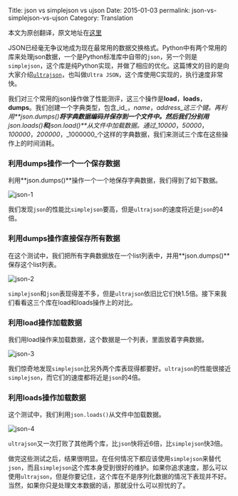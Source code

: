 Title: json vs simplejson vs ujson
Date: 2015-01-03
permalink: json-vs-simplejson-vs-ujson
Category: Translation


本文为原创翻译，原文地址在[这里](https://medium.com/@jyotiska/json-vs-simplejson-vs-ujson-a115a63a9e26)

JSON已经毫无争议地成为现在最常用的数据交换格式。Python中有两个常用的库来处理json数据，一个是Python标准库中自带的`json`，另一个则是`simplejson`，这个库是纯Python实现，并做了相应的优化。这篇博文的目的是向大家介绍[`ultrajson`](https://github.com/esnme/ultrajson)，也叫做`Ultra JSON`，这个库使用C实现的，执行速度非常快。

我们对三个常用的json操作做了性能测评，这三个操作是**load**，**loads**，**dumps**。我们创建一个字典类型，包含_id_，_name_，_address_这三个键。再利用**json.dumps()**将字典数据编码并保存到一个文件中。然后我们分别用**json.loads()**和**json.load()**从文件中加载数据。通过_10000_，_50000_，_100000_，_200000_，_1000000_个这样的字典数据，我们来测试三个库在这些操作上的时间消耗。

### 利用dumps操作一个一个保存数据

利用**json.dumps()**操作一个一个地保存字典数据，我们得到了如下数据。

![json-1]({filename}/images/2015/json-1.png)

我们发现`json`的性能比`simplejson`要高，但是`ultrajson`的速度将近是`json`的4倍。

### 利用dumps操作直接保存所有数据

在这个测试中，我们把所有字典数据放在一个list列表中，并用**json.dumps()**保存这个list列表。

![json-2]({filename}/images/2015/json-2.png)

`simplejson`和`json`表现得差不多，但是`ultrajson`依旧比它们快1.5倍。接下来我们看看这三个库在load和loads操作上的对比。

### 利用load操作加载数据

我们用load操作来加载数据，这个数据是一个列表，里面放着字典数据。

![json-3]({filename}/images/2015/json-3.png)

我们惊奇地发现`simplejson`比另外两个库表现得都要好。`ultrajson`的性能很接近`simplejson`，而它们的速度都将近是`json`的4倍。

### 利用loads操作加载数据

这个测试中，我们利用`json.loads()`从文件中加载数据。

![json-4]({filename}/images/2015/json-4.png)

`ultrajson`又一次打败了其他两个库，比`json`快将近6倍，比`simplejson`快3倍。

做完这些测试之后，结果很明显。在任何情况下都应该使用`simplejson`来替代`json`，而且`simplejson`这个库本身受到很好的维护。如果你追求速度，那么可以使用`ultrajson`，但是你要记住，这个库在不是序列化数据的情况下表现并不好。当然，如果你只是处理文本数据的话，那就没什么可以担忧的了。
